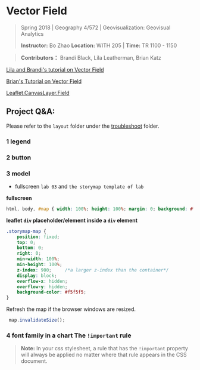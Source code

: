 # Vector Field

> Spring 2018 | Geography 4/572 | Geovisualization: Geovisual Analytics
>
> **Instructor:** Bo Zhao  **Location:** WITH 205 | **Time:** TR 1100 - 1150

> **Contributors：** Brandi Black, Lila Leatherman, Brian Katz

[Lila and Brandi's tutorial on Vector Field](https://github.com/lleather/sif_vector)

[Brian's Tutorial on Vector Field](https://github.com/briangkatz/vector-field-animation)

[Leaflet.CanvasLayer.Field](https://github.com/IHCantabria/Leaflet.CanvasLayer.Field)



## Project Q&A:

Please refer to the `layout` folder under the [troubleshoot](../../troubleshoot/layout) folder.

### 1 legend

### 2 button

### 3 model

- fullscreen `lab 03` and `the storymap template of lab`

**fullscreen**

```css
html, body, #map { width: 100%; height: 100%; margin: 0; background: #fff; }
``` 

**leaflet `div` placeholder/element inside a `div` element**


```css
.storymap-map {
    position: fixed;
    top: 0;
    bottom: 0;
    right: 0;
    min-width: 100%;
    min-height: 100%;
    z-index: 900;     /*a larger z-index than the container*/
    display: block;
    overflow-x: hidden;
    overflow-y: hidden;
    background-color: #f5f5f5;
}
```


Refresh the map if the browser windows are resized.

```javascript
 map.invalidateSize();
```

 
### 4 font family in a chart  The `!important` rule


> **Note:** In your css stylesheet, a rule that has the `!important` property will always be applied no matter where that rule appears in the CSS document.